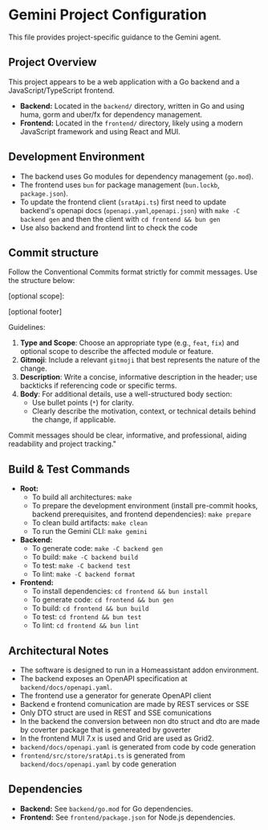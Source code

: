 # Gemini Project Configuration

This file provides project-specific guidance to the Gemini agent.

## Project Overview

This project appears to be a web application with a Go backend and a JavaScript/TypeScript frontend.

- **Backend:** Located in the `backend/` directory, written in Go and using huma, gorm and uber/fx for dependency management.
- **Frontend:** Located in the `frontend/` directory, likely using a modern JavaScript framework and using React and MUI.


## Development Environment

- The backend uses Go modules for dependency management (`go.mod`).
- The frontend uses `bun` for package management (`bun.lockb`, `package.json`).
- To update the frontend client (`sratApi.ts`) first need to update backend's openapi docs (`openapi.yaml`,`openapi.json`) with  `make -C backend gen` and then the client with  `cd frontend && bun gen`
- Use also backend and frontend lint to check the code 

## Commit structure

Follow the Conventional Commits format strictly for commit messages. 
Use the structure below:

<type>[optional scope]: <gitmoji> <description>

[optional footer]


Guidelines:
  1. **Type and Scope**: Choose an appropriate type (e.g., `feat`, `fix`) and optional scope to describe the affected module or feature.
  2. **Gitmoji**: Include a relevant `gitmoji` that best represents the nature of the change.
  3. **Description**: Write a concise, informative description in the header; use backticks if referencing code or specific terms.
  4. **Body**: For additional details, use a well-structured body section:
     - Use bullet points (`*`) for clarity.
     - Clearly describe the motivation, context, or technical details behind the change, if applicable.
     
Commit messages should be clear, informative, and professional, aiding readability and project tracking."

## Build & Test Commands

- **Root:**
  - To build all architectures: `make`
  - To prepare the development environment (install pre-commit hooks, backend prerequisites, and frontend dependencies): `make prepare`
  - To clean build artifacts: `make clean`
  - To run the Gemini CLI: `make gemini`
- **Backend:**
  - To generate code: `make -C backend gen`
  - To build: `make -C backend build`
  - To test: `make -C backend test`
  - To lint: `make -C backend format`
- **Frontend:**
  - To install dependencies: `cd frontend && bun install`
  - To generate code: `cd frontend && bun gen`
  - To build: `cd frontend && bun build`
  - To test: `cd frontend && bun test`
  - To lint: `cd frontend && bun lint`


## Architectural Notes

- The software is designed to run in a Homeassistant addon environment.
- The backend exposes an OpenAPI specification at `backend/docs/openapi.yaml`.
- The frontend use a generator for generate OpenAPI client
- Backend e frontend comunication are made by REST services or SSE
- Only DTO struct are used in REST and SSE comunications
- In the backend the conversion between non dto struct and dto are made by coverter package that is genereated by goverter
- In the frontend MUI 7.x is used and Grid are used as Grid2.
- `backend/docs/openapi.yaml` is generated from code by code generation
- `frontend/src/store/sratApi.ts` is generated from `backend/docs/openapi.yaml` by code generation

## Dependencies

- **Backend:** See `backend/go.mod` for Go dependencies.
- **Frontend:** See `frontend/package.json` for Node.js dependencies.
